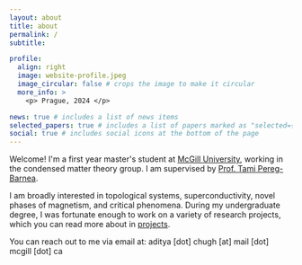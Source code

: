 ```yaml
---
layout: about
title: about
permalink: /
subtitle:

profile:
  align: right
  image: website-profile.jpeg
  image_circular: false # crops the image to make it circular
  more_info: >
    <p> Prague, 2024 </p>

news: true # includes a list of news items
selected_papers: true # includes a list of papers marked as "selected={true}"
social: true # includes social icons at the bottom of the page
---
```


Welcome! I'm a first year master's student at <a href='https://www.mcgill.ca/'>McGill University</a>, working in the condensed matter theory group. I am supervised by <a href='https://pbtami.wixsite.com/mysite-1'>Prof. Tami Pereg-Barnea</a>.

I am broadly interested in topological systems, superconductivity, novel phases of magnetism, and critical phenomena. During my undergraduate degree, I was fortunate enough to work on a variety of research projects, which you can read more about in [projects](/projects).

You can reach out to me via email at: aditya [dot] chugh [at] mail [dot] mcgill [dot] ca

